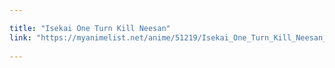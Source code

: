 ```yaml
---

title: "Isekai One Turn Kill Neesan"
link: "https://myanimelist.net/anime/51219/Isekai_One_Turn_Kill_Neesan__Ane_Douhan_no_Isekai_Seikatsu_Hajimemashita"
  
---
```

